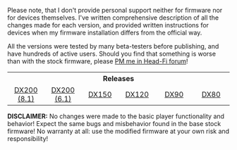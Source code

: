 Please note, that I don't provide personal support neither for firmware nor for devices themselves. I've written comprehensive description of all the changes made for each version, and provided written instructions for devices when my firmware installation differs from the official way.

All the versions were tested by many beta-testers before publishing, and have hundreds of active users. Should you find that something is worse than with the stock firmware, please [PM me in Head-Fi forum](https://www.head-fi.org/conversations/add?to=Lurker0)!

<table width="100%">
  <tr>
    <th colspan="6" align="center">Releases</th>
  </tr>
  <tr>
    <td width="16.6%" align="center"><a href="https://github.com/Lurker00/DX200-Firmware-Add-on/releases">DX200 (8.1)</a></td>
    <td width="16.6%" align="center"><a href="https://github.com/Lurker00/DX200-firmware/releases">DX200 (6.1)</a></td>
    <td width="16.6%" align="center"><a href="https://github.com/Lurker00/DX150-firmware/releases">DX150</a></td>
    <td width="16.6%" align="center"><a href="https://github.com/Lurker00/DX120-firmware/releases">DX120</a></td>
    <td width="16.6%" align="center"><a href="https://github.com/Lurker00/DX90-firmware/releases">DX90</a></td>
    <td width="16.6%" align="center"><a href="https://github.com/Lurker00/DX80-firmware/releases">DX80</a></td>
  </tr>
</table>

**DISCLAIMER:** No changes were made to the basic player functionality and behavior! Expect the same bugs and misbehavior found in the base stock firmware! No warranty at all: use the modified firmware at your own risk and responsibility!
